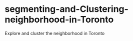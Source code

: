 # segmenting-and-Clustering-neighborhood-in-Toronto
Explore and cluster the neighborhood in Toronto
